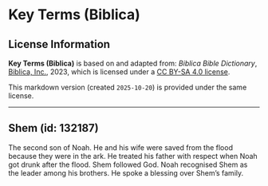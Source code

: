 # Key Terms (Biblica)

## License Information

**Key Terms (Biblica)** is based on and adapted from: _Biblica Bible Dictionary_, [Biblica, Inc.](https://www.biblica.com/), 2023, which is licensed under a [CC BY-SA 4.0 license](https://creativecommons.org/licenses/by-sa/4.0/legalcode.en).

This markdown version (created `2025-10-20`) is provided under the same license.



--------------------------------

## Shem (id: 132187)

The second son of Noah. He and his wife were saved from the flood because they were in the ark. He treated his father with respect when Noah got drunk after the flood. Shem followed God. Noah recognised Shem as the leader among his brothers. He spoke a blessing over Shem’s family.


